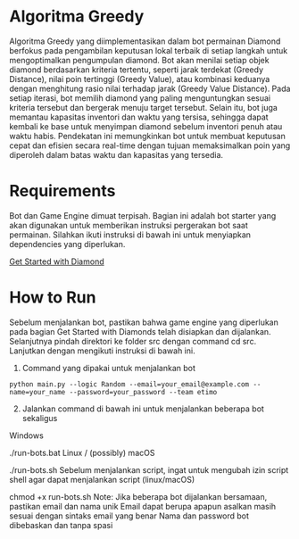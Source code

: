 # Algoritma Greedy 
Algoritma Greedy yang diimplementasikan dalam bot permainan Diamond berfokus pada pengambilan keputusan lokal terbaik di setiap langkah untuk mengoptimalkan pengumpulan diamond. Bot akan menilai setiap objek diamond berdasarkan kriteria tertentu, seperti jarak terdekat (Greedy Distance), nilai poin tertinggi (Greedy Value), atau kombinasi keduanya dengan menghitung rasio nilai terhadap jarak (Greedy Value Distance). Pada setiap iterasi, bot memilih diamond yang paling menguntungkan sesuai kriteria tersebut dan bergerak menuju target tersebut. Selain itu, bot juga memantau kapasitas inventori dan waktu yang tersisa, sehingga dapat kembali ke base untuk menyimpan diamond sebelum inventori penuh atau waktu habis. Pendekatan ini memungkinkan bot untuk membuat keputusan cepat dan efisien secara real-time dengan tujuan memaksimalkan poin yang diperoleh dalam batas waktu dan kapasitas yang tersedia.

# Requirements
Bot dan Game Engine dimuat terpisah. Bagian ini adalah bot starter yang akan digunakan untuk memberikan instruksi pergerakan bot saat permainan. Silahkan ikuti instruksi di bawah ini untuk menyiapkan dependencies yang diperlukan.

[Get Started with Diamond](https://docs.google.com/document/d/1L92Axb89yIkom0b24D350Z1QAr8rujvHof7-kXRAp7c/edit?tab=t.0)

# How to Run 
Sebelum menjalankan bot, pastikan bahwa game engine yang diperlukan pada bagian Get Started with Diamonds telah disiapkan dan dijalankan.
Selanjutnya pindah direktori ke folder src dengan command cd src. Lanjutkan dengan mengikuti instruksi di bawah ini.

1. Command yang dipakai untuk menjalankan bot

```python main.py --logic Random --email=your_email@example.com --name=your_name --password=your_password --team etimo```

2. Jalankan command di bawah ini untuk menjalankan beberapa bot sekaligus

Windows

./run-bots.bat
Linux / (possibly) macOS

./run-bots.sh
Sebelum menjalankan script, ingat untuk mengubah izin script shell agar dapat menjalankan script (linux/macOS)

chmod +x run-bots.sh
Note:
Jika beberapa bot dijalankan bersamaan, pastikan email dan nama unik
Email dapat berupa apapun asalkan masih sesuai dengan sintaks email yang benar
Nama dan password bot dibebaskan dan tanpa spasi
